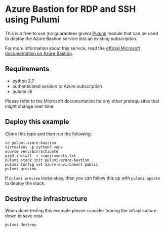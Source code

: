 # Azure Bastion for RDP and SSH using Pulumi

This is a free to use (no guarantees given) [Pulumi](https://pulumi.com) module that can be used to deploy the Azure Bastion service into an existing subscription.

For more information about this service, read the [official Microsoft documentation on Azure Bastion](https://azure.microsoft.com/en-us/services/azure-bastion/).

## Requirements

* python 3.7
* authenticated session to Azure subscription
* pulumi cli

Please refer to the Microsoft documentation for any other prerequisites that might change over time.

## Deploy this example

Clone this repo and then run the following:

```
cd pulumi-azure-bastion
virtualenv -p python3 venv
source venv/bin/activate
pip3 install -r requirements.txt
pulumi stack init pulumi-azure-bastion
pulumi config set azure:environment public
pulumi preview
```

If `pulumi preview` looks okay, then you can follow this up with `pulumi update` to deploy the stack.

## Destroy the infrastructure

When done testing this example please consider tearing the infrastructure down to save cost.

```
pulumi destroy
```